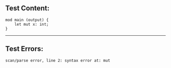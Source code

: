 
Test Content: 
-------------------------
```
mod main (output) {
    let mut x: int;
}
```
------------------------

Test Errors:
-------------------------
```
scan/parse error, line 2: syntax error at: mut
```
